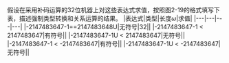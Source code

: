 假设在采用补码运算的32位机器上对这些表达式求值，按照图2-19的格式填写下表，描述强制类型转换和关系运算的结果。
|表达式|类型|长度$\omega$|求值|
|---|---|---|---|
|-2147483647-1==2147483648U|无符号|32||
|-2147483647-1 < 2147483647|有符号||
|-2147483647-1U < 2147483647|无符号||
|-2147483647-1 < -2147483647|有符号||
|-2147483647-1U < -2147483647|无符号||

